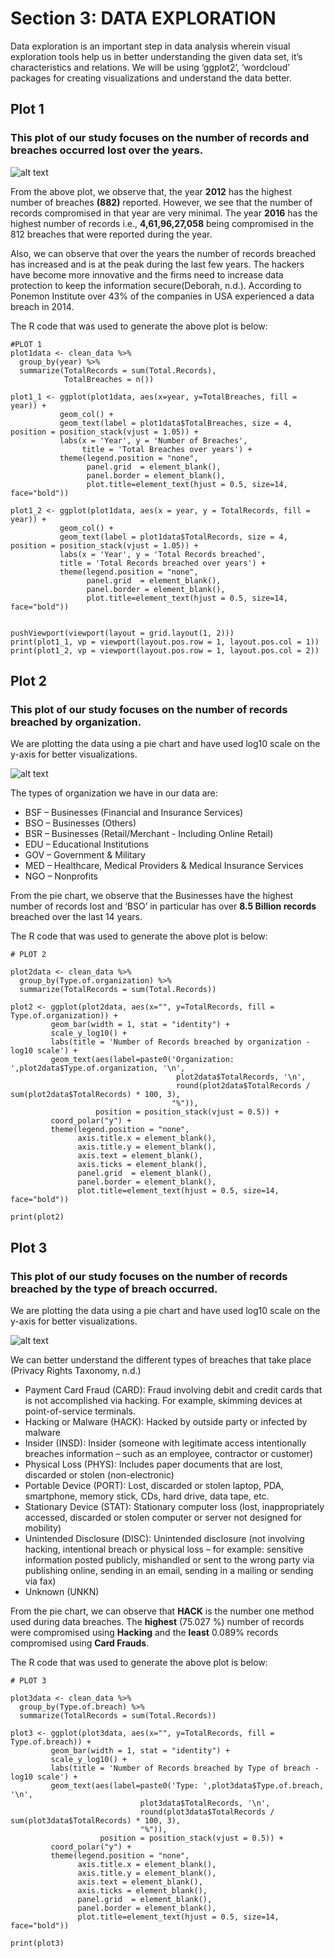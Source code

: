 # Section 3: DATA EXPLORATION

Data exploration is an important step in data analysis wherein visual exploration tools help us in better understanding the given data set, it’s characteristics and relations. We will be using ‘ggplot2’, ‘wordcloud’ packages for creating visualizations and understand the data better. 

## Plot 1
### This plot of our study focuses on the number of records and breaches occurred lost over the years.

  ![alt text](https://github.com/mullapudirajaprashanth/DataBreaches/blob/master/Images/pl1.png)


From the above plot, we observe that, the year **2012** has the highest number of breaches **(882)** reported. However, we see that the number of records compromised in that year are very minimal. The year **2016** has the highest number of records i.e., **4,61,96,27,058** being compromised in the 812 breaches that were reported during the year. 

Also, we can observe that over the years the number of records breached has increased and is at the peak during the last few years. The hackers have become more innovative and the firms need to increase data protection to keep the information secure(Deborah, n.d.). According to Ponemon Institute over 43% of the companies in USA experienced a data breach in 2014. 

The R code that was used to generate the above plot is below:
```
#PLOT 1 
plot1data <- clean_data %>% 
  group_by(year) %>%
  summarize(TotalRecords = sum(Total.Records),
            TotalBreaches = n())

plot1_1 <- ggplot(plot1data, aes(x=year, y=TotalBreaches, fill = year)) + 
           geom_col() + 
           geom_text(label = plot1data$TotalBreaches, size = 4, position = position_stack(vjust = 1.05)) +
           labs(x = 'Year', y = 'Number of Breaches', 
                title = 'Total Breaches over years') +
           theme(legend.position = "none",
                 panel.grid  = element_blank(),
                 panel.border = element_blank(),
                 plot.title=element_text(hjust = 0.5, size=14, face="bold"))  

plot1_2 <- ggplot(plot1data, aes(x = year, y = TotalRecords, fill = year)) +
           geom_col() +
           geom_text(label = plot1data$TotalRecords, size = 4, position = position_stack(vjust = 1.05)) +
           labs(x = 'Year', y = 'Total Records breached', 
           title = 'Total Records breached over years') +
           theme(legend.position = "none",
                 panel.grid  = element_blank(),
                 panel.border = element_blank(),
                 plot.title=element_text(hjust = 0.5, size=14, face="bold"))


pushViewport(viewport(layout = grid.layout(1, 2)))
print(plot1_1, vp = viewport(layout.pos.row = 1, layout.pos.col = 1))
print(plot1_2, vp = viewport(layout.pos.row = 1, layout.pos.col = 2))
```

## Plot 2
### This plot of our study focuses on the number of records breached by organization. 
We are plotting the data using a pie chart and have used log10 scale on the y-axis for better visualizations. 
  
  ![alt text](https://github.com/mullapudirajaprashanth/DataBreaches/blob/master/Images/pl2.png)

The types of organization we have in our data are:
-	BSF – Businesses (Financial and Insurance Services)
-	BSO – Businesses (Others)
-	BSR – Businesses (Retail/Merchant - Including Online Retail)
-	EDU – Educational Institutions
-	GOV – Government & Military
-	MED – Healthcare, Medical Providers & Medical Insurance Services
-	NGO – Nonprofits

From the pie chart, we observe that the Businesses have the highest number of records lost and ‘BSO’ in particular has over **8.5 Billion records** breached over the last 14 years. 

The R code that was used to generate the above plot is below:
```
# PLOT 2

plot2data <- clean_data %>% 
  group_by(Type.of.organization) %>%
  summarize(TotalRecords = sum(Total.Records))

plot2 <- ggplot(plot2data, aes(x="", y=TotalRecords, fill = Type.of.organization)) + 
         geom_bar(width = 1, stat = "identity") + 
         scale_y_log10() + 
         labs(title = 'Number of Records breached by organization - log10 scale') +
         geom_text(aes(label=paste0('Organization: ',plot2data$Type.of.organization, '\n', 
                                     plot2data$TotalRecords, '\n', 
                                     round(plot2data$TotalRecords / sum(plot2data$TotalRecords) * 100, 3),
                                    "%")), 
                   position = position_stack(vjust = 0.5)) +
         coord_polar("y") + 
         theme(legend.position = "none", 
               axis.title.x = element_blank(),
               axis.title.y = element_blank(),
               axis.text = element_blank(),
               axis.ticks = element_blank(),
               panel.grid  = element_blank(),
               panel.border = element_blank(),
               plot.title=element_text(hjust = 0.5, size=14, face="bold")) 

print(plot2)
```

## Plot 3
### This plot of our study focuses on the number of records breached by the type of breach occurred.  
We are plotting the data using a pie chart and have used log10 scale on the y-axis for better visualizations. 
  
  ![alt text](https://github.com/mullapudirajaprashanth/DataBreaches/blob/master/Images/pl3.png)
  
We can better understand the different types of breaches that take place (Privacy Rights Taxonomy, n.d.)

-	Payment Card Fraud (CARD): Fraud involving debit and credit cards that is not accomplished via hacking. For example, skimming devices at point-of-service terminals.
-	Hacking or Malware (HACK): Hacked by outside party or infected by malware
-	Insider (INSD): Insider (someone with legitimate access intentionally breaches information – such as an employee, contractor or customer)
-	Physical Loss (PHYS): Includes paper documents that are lost, discarded or stolen (non-electronic)
-	Portable Device (PORT): Lost, discarded or stolen laptop, PDA, smartphone, memory stick, CDs, hard drive, data tape, etc.
-	Stationary Device (STAT): Stationary computer loss (lost, inappropriately accessed, discarded or stolen computer or server not designed for mobility)
-	Unintended Disclosure (DISC): Unintended disclosure (not involving hacking, intentional breach or physical loss – for example: sensitive information posted publicly, mishandled or sent to the wrong party via publishing online, sending in an email, sending in a mailing or sending via fax)
-	Unknown (UNKN)

From the pie chart, we can observe that **HACK** is the number one method used during data breaches. The **highest** (75.027 %) number of records were compromised using **Hacking** and the **least** 0.089% records compromised using **Card Frauds**.  

The R code that was used to generate the above plot is below:
```
# PLOT 3

plot3data <- clean_data %>% 
  group_by(Type.of.breach) %>%
  summarize(TotalRecords = sum(Total.Records))

plot3 <- ggplot(plot3data, aes(x="", y=TotalRecords, fill = Type.of.breach)) + 
         geom_bar(width = 1, stat = "identity") + 
         scale_y_log10() + 
         labs(title = 'Number of Records breached by Type of breach - log10 scale') +
         geom_text(aes(label=paste0('Type: ',plot3data$Type.of.breach, '\n', 
                             plot3data$TotalRecords, '\n', 
                             round(plot3data$TotalRecords / sum(plot3data$TotalRecords) * 100, 3),
                             "%")), 
                    position = position_stack(vjust = 0.5)) +
         coord_polar("y") +
         theme(legend.position = "none",
               axis.title.x = element_blank(),
               axis.title.y = element_blank(),
               axis.text = element_blank(),
               axis.ticks = element_blank(),
               panel.grid  = element_blank(),
               panel.border = element_blank(),
               plot.title=element_text(hjust = 0.5, size=14, face="bold"))

print(plot3)
```





